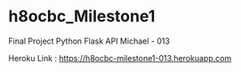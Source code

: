 # h8ocbc_Milestone1
Final Project Python Flask API Michael - 013

Heroku Link : https://h8ocbc-milestone1-013.herokuapp.com
